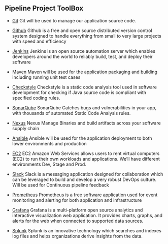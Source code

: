 ## Pipeline Project ToolBox
- [Git](https://git-scm.com/) Git will be used to manage our application source code.

- [Github](https://github.com/) Github is a free and open source distributed version control system designed to handle everything from small to very large projects with speed and efficiency

- [Jenkins](https://www.jenkins.io/) Jenkins is an open source automation server which enables developers around the world to reliably build, test, and deploy their software

- [Maven](https://maven.apache.org/) Maven will be used for the application packaging and building including running unit test cases

- [Checkstyle](https://checkstyle.sourceforge.io/) Checkstyle is a static code analysis tool used in software development for checking if Java source code is compliant with specified coding rules.

- [SonarQube](https://docs.sonarqube.org/) SonarQube Catches bugs and vulnerabilities in your app, with thousands of automated Static Code Analysis rules.

- [Nexus](https://www.sonatype.com/) Nexus Manage Binaries and build artifacts across your software supply chain

- [Ansible](https://docs.ansible.com/) Ansible will be used for the application deployment to both lower environments and production

- [EC2](https://aws.amazon.com/ec2/) EC2 Amazon Web Services  allows users to rent virtual computers (EC2) to run their own workloads and applications. We’ll have different environments Dev, Stage and Prod.

- [Slack](https://slack.com/) Slack is a messaging application designed for collaboration which can be leveraged to build and develop a very robust DevOps culture. Will be used for Continuous pipeline feedback

- [Prometheus](https://prometheus.io/) Prometheus is a free software application used for event monitoring and alerting for both application and infrastructure

- [Grafana](https://grafana.com/) Grafana is a multi-platform open source analytics and interactive visualization web application. It provides charts, graphs, and alerts for the web when connected to supported data sources.

- [Splunk](https://www.splunk.com/) Splunk is an innovative technology which searches and indexes log files and helps organizations derive insights from the data.